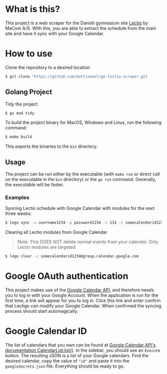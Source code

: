 # What is this?

This project is a web scraper for the Danish gymnasium site [Lectio](https://lectio.dk) by MaCom A/S. With this, you are able to extract the schedule from the main site and have it sync with your Google Calendar.


# How to use

Clone the repository to a desired location

```bash
$ git clone "https://github.com/mattismoel/go-lectio-scraper.git
```

## Golang Project

Tidy the project

```bash
$ go mod tidy
```

To build the project binary for MacOS, Windows and Linux, run the following command:

```bash
$ make build
```

This exports the binaries to the `bin` directory.


## Usage

The project can be run either by the executable (with `make run` or direct call on the executable in the `bin` directory) or the `go run` command. Generally, the executable will be faster.

### Examples 

Syncing Lectio schedule with Google Calendar with modules for the next three weeks:

```bash
$ lego sync -u username1234 -p password1234 -s 133 -c somecalendarid1234@group.calendar.google.com -w 3
```

Clearing all Lectio modules from Google Calendar
> Note: This DOES NOT delete normal events from your calendar. Only Lectio modules are targeted.

```bash
$ lego clear -c somecalendarid1234@group.calendar.google.com
```


# Google OAuth authentication

This project makes use of the [Google Calendar API](google.golang.org/api/calendar/v3), and therefore needs you to log in with your Google Account. When the application is run for the first time, a link will appear for you to log in. Click this link and enter confirm that Lectigo can modify your Google Calendar. When confirmed the syncing process should start automagically.

# Google Calendar ID
The list of calendars that you own can be found at [Google Calendar API's documentation CalendarList:list()](https://developers.google.com/calendar/api/v3/reference/calendarList/list). In the sidebar, you should see an `Execute` button. The resulting JSON is a list of your Google calendars. Find the desired calendar, copy the value of `"id"` and paste it into the `googleSecrets.json` file. Everything should be ready to go.

